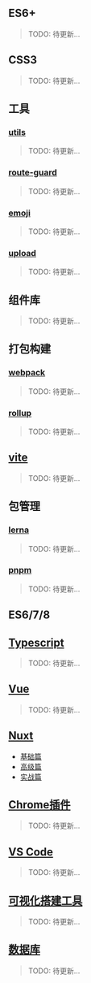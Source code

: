 ## ES6+
> TODO: 待更新...

## CSS3
> TODO: 待更新...

## 工具
### [utils](/article/utils/README.md)
> TODO: 待更新...
### [route-guard](/article/route-guard/README.md)
> TODO: 待更新...
### [emoji](/article/emoji/README.md)
> TODO: 待更新...
### [upload](/article/upload/README.md)
> TODO: 待更新...

## 组件库
> TODO: 待更新...

## 打包构建
<!-- webpack相关 -->
### [webpack](/article/webpack/README.md)
> TODO: 待更新...

<!-- rollup相关 -->
### [rollup](/article/rollup/README.md)
> TODO: 待更新...
> 
<!-- vite相关 -->
## [vite](/article/vite/README.md)
> TODO: 待更新...

## 包管理
<!-- lerna -->
### [lerna](/article/lerna/README.md)
> TODO: 待更新...

<!-- pnpm相关 -->
### [pnpm](/article/pnpm/README.md)
> TODO: 待更新...

## ES6/7/8

<!-- typescript相关 -->
## [Typescript](/article/typescript/README.md)
> TODO: 待更新...

<!-- vue相关 -->
## [Vue](/article/vue/README.md)
> TODO: 待更新...

## [Nuxt](/article/ssr/README.md)
- [基础篇](/article/ssr/basic/README.md)
- [高级篇](/article/ssr/advance/README.md)
- [实战篇](/article/ssr/project/README.md)


<!-- chrome相关 -->
## [Chrome插件](/article/chrome/README.md)
> TODO: 待更新...

<!-- vscode相关 -->
## [VS Code](/article/vscode/README.md)
> TODO: 待更新...

## [可视化搭建工具](/article/visual/README.md)
> TODO: 待更新...

## [数据库](/article/db/README.md)
> TODO: 待更新...


